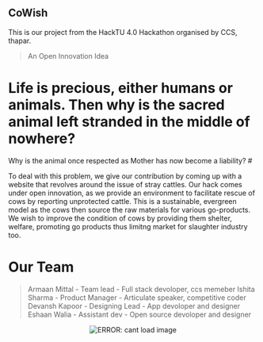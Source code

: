 ## CoWish ##
This is our project from the HackTU 4.0 Hackathon organised by CCS, thapar. 
> An Open Innovation Idea

# Life is precious, either humans or animals. Then why is the sacred animal left stranded in the middle of nowhere? 
Why is the animal once respected as Mother has now become a liability? #

To deal with this problem, we give our contribution by coming up with a website that revolves around the issue of stray cattles.
Our hack comes under open innovation, as we provide an environment to facilitate rescue of cows  by reporting unprotected cattle. This is a sustainable, evergreen model as the cows then source the raw materials for various go-products. 
We wish to improve the condition of cows by providing them shelter, welfare, promoting go products thus limitng market for slaughter industry too.

# Our Team #
> Armaan Mittal - Team lead - Full stack devoloper, ccs memeber
> Ishita Sharma - Product Manager - Articulate speaker, competitive coder
> Devansh Kapoor - Designing Lead - App devoloper and designer
> Eshaan Walia - Assistant dev - Open source devoloper and designer

<p align="center">
  <img src="https://media.giphy.com/media/FT6DYlscgddh8cTR6d/giphy.gif" alt="ERROR: cant load image" />
</p>
